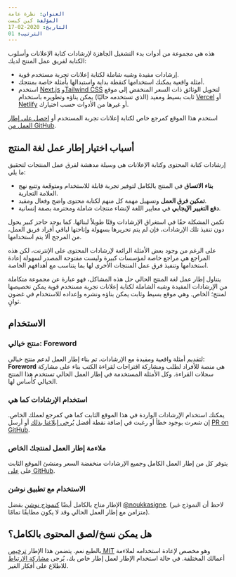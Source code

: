 ```yaml
---
العنوان: نظرة عامة
المؤلف: كين كيست
التاريخ: 2020-02-17
الترتيب: 01
---
```


هذه هي مجموعة من أدوات بدء التشغيل الجاهزة لإرشادات كتابة الإعلانات وأسلوب الكتابة لفريق عمل المنتج لديك:

- إرشادات مفيدة وشبه شاملة لكتابة إعلانات تجربة مستخدم قوية.
- أمثلة واقعية يمكنك استخدامها كنقطة بداية واستبدالها بأمثلة خاصة بمنتجك.
- استخدم [Next.js](https://nextjs.org/) و[Tailwind CSS](https://tailwindcss.com/) لتحويل الوثائق ذات السعر المنخفض إلى موقع ثابت بسيط ومفيد (الذي تستخدمه حاليًا) يمكن يناؤه وتطويره باستخدام [Vercel](https://vercel.co) أو [Netlify](https://netlify.com) أو غيرها من الأدوات حسب اختيارك.

استخدم هذا الموقع كمرجع خاص لكتابة إعلانات تجربة المستخدم أو [احصل على إطار العمل من GitHub](https://github.com/quinnkeast/product-language-framework/).

## أسباب اختيار إطار عمل لغة المنتج

إرشادات كتابة المحتوى وكتابة الإعلانات هي وسيلة مدهشة لفرق عمل المنتجات لتحقيق ما يلي:

- **بناء الاتساق** في المنتج بالكامل لتوفير تجربة قابلة للاستخدام ومتوقَعة وتتبع نهج العلامة التجارية.
- **تمكين فرق العمل** وتسهيل مهمة كل منهم لكتابة محتوى واضح وفعال ومفيد.
- **دفع التغيير الإيجابي** في معايير اللغة لإنشاء منتجات شاملة ومحترمة بصفة إنسانية.

تكمن المشكلة حقًا في استغراق الإرشادات وقتًا طويلاً لبنائها. كما يوجد حاجز كبير يحول دون تنفيذ تلك الإرشادات، فإن لم يتم تحريرها بسهولة وإتاحتها لباقي أفراد فريق العمل، من المرجح ألا يتم استخدامها.

على الرغم من وجود بعض الأمثلة الرائعة لإرشادات المحتوى على الإنترنت، لكن هذه المراجع هي مراجع خاصة لمؤسسات كبيرة وليست مفتوحة المصدر لسهولة إعادة استخدامها وتنفيذ فرق عمل المنتجات الأخرى لها بما يتناسب مع أهدافهم الخاصة.

يتناول إطار عمل لغة المنتج الحالي حل هذه المشاكل، فهو عبارة عن مجموعة متكاملة من الإرشادات المفيدة وشبه الشاملة لكتابة إعلانات تجربة مستخدم قوية يمكن تخصيصها لمنتج؛ الخاص. وهي موقع بسيط وثابت يمكن بناؤه ونشره وإعداده للاستخدام في غضون ثوانٍ.

## الاستخدام

### منتج خيالي: Foreword

لتقديم أمثلة واقعية ومفيدة مع الإرشادات، تم بناء إطار العمل لدعم منتج خيالي: **Foreword** هي منصة للأفراد لطلب ومشاركة اقتراحات لقراءة الكتب بناء على مشاركة سجلات القراءة. وكل الأمثلة المستخدمة في إطار العمل الحالي تستخدم هذا المنتج الخيالي كأساس لها.

### استخدام الإرشادات كما هي

يمكنك استخدام الإرشادات الواردة في هذا الموقع الثابت كما هي كمرجع لعملك الخاص. إن شعرت بوجود خطأ أو رغبت في إضافة نقطة أفضل [يُرجى إبلاغنا بذلك](mailto:quinn@hey.com) أو أرسل [PR on GitHub](https://github.com/quinnkeast/product-language-framework/).

### ملاءمة إطار العمل لمنتجك الخاص

يتوفر كل من إطار العمل الكامل وجميع الإرشادات منخفضة السعر ومنشئ الموقع الثابت على [على GitHub](https://github.com/quinnkeast/product-language-framework/).

### الاستخدام مع تطبيق نوشن

الإطار متاح بالكامل أيضًا [كنموذج نوشن](https://www.notion.so/noukka/Product-Language-Framework-5465ba9f736a4e6eb299f9cd325eb1c3) بفضل [@noukkasigne](https://twitter.com/noukkasigne). (لاحظ أن النموذج غير متزامن مع إطار العمل الحالي وقد لا يكون مطابقًا تمامًا).

## هل يمكن نسخ/لصق المحتوى بالكامل؟

بالطبع نعم. يتضمن هذا الإطار [ترخيص MIT](https://github.com/quinnkeast/product-language-framework/blob/master/LICENSE) وهو مخصص لإعادة استخدامه لملاءمة أعمالك المختلفة. في حالة استخدام الإطار لعمل إطار خاص بك، يُرجى [مشاركة الارتباط](mailto:quinn@hey.com) للاطلاع على أفكار الغير.
